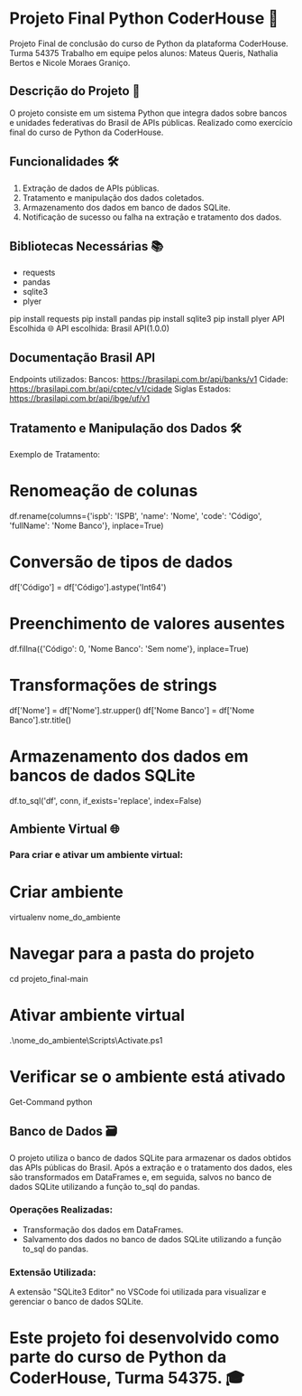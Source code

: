 # Projeto Final Python CoderHouse 🐍

Projeto Final de conclusão do curso de Python da plataforma CoderHouse. Turma 54375 Trabalho em equipe pelos alunos: Mateus Queris, Nathalia Bertos e Nicole Moraes Graniço.

## Descrição do Projeto 🚀

O projeto consiste em um sistema Python que integra dados sobre bancos e unidades federativas do Brasil de APIs públicas. Realizado como exercício final do curso de Python da CoderHouse.

## Funcionalidades 🛠️

1. Extração de dados de APIs públicas.
2. Tratamento e manipulação dos dados coletados.
3. Armazenamento dos dados em banco de dados SQLite.
4. Notificação de sucesso ou falha na extração e tratamento dos dados.

## Bibliotecas Necessárias 📚

- requests
- pandas
- sqlite3
- plyer

pip install requests
pip install pandas
pip install sqlite3
pip install plyer
API Escolhida 🌐
API escolhida: Brasil API(1.0.0)

## Documentação Brasil API

 Endpoints utilizados:
 Bancos: https://brasilapi.com.br/api/banks/v1
 Cidade: https://brasilapi.com.br/api/cptec/v1/cidade
 Siglas Estados: https://brasilapi.com.br/api/ibge/uf/v1

## Tratamento e Manipulação dos Dados 🛠️
Exemplo de Tratamento:

# Renomeação de colunas
df.rename(columns={'ispb': 'ISPB', 'name': 'Nome', 'code': 'Código', 'fullName': 'Nome Banco'}, inplace=True)

# Conversão de tipos de dados
df['Código'] = df['Código'].astype('Int64')

# Preenchimento de valores ausentes
df.fillna({'Código': 0, 'Nome Banco': 'Sem nome'}, inplace=True)

# Transformações de strings
df['Nome'] = df['Nome'].str.upper()
df['Nome Banco'] = df['Nome Banco'].str.title()

# Armazenamento dos dados em bancos de dados SQLite
df.to_sql('df', conn, if_exists='replace', index=False)

## Ambiente Virtual 🌐

### Para criar e ativar um ambiente virtual:

# Criar ambiente
virtualenv nome_do_ambiente

# Navegar para a pasta do projeto
cd projeto_final-main

# Ativar ambiente virtual
.\nome_do_ambiente\Scripts\Activate.ps1

# Verificar se o ambiente está ativado
Get-Command python

## Banco de Dados 🗃️

O projeto utiliza o banco de dados SQLite para armazenar os dados obtidos das APIs públicas do Brasil. Após a extração e o tratamento dos dados, eles são transformados em DataFrames e, em seguida, salvos no banco de dados SQLite utilizando a função to_sql do pandas.

### Operações Realizadas:

- Transformação dos dados em DataFrames.
- Salvamento dos dados no banco de dados SQLite utilizando a função to_sql do pandas.

### Extensão Utilizada:

A extensão "SQLite3 Editor" no VSCode foi utilizada para visualizar e gerenciar o banco de dados SQLite.


# Este projeto foi desenvolvido como parte do curso de Python da CoderHouse, Turma 54375. 🎓
